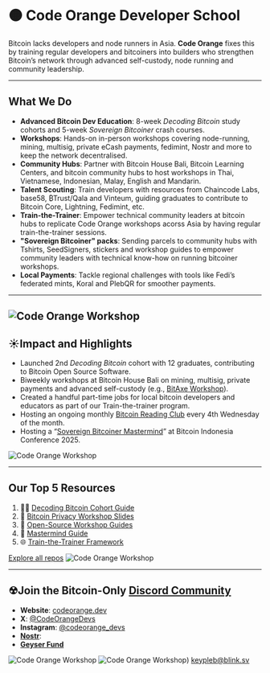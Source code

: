 # 🟠 Code Orange Developer School

Bitcoin lacks developers and node runners in Asia. **Code Orange** fixes this by training regular developers and bitcoiners into builders who strengthen Bitcoin’s network through advanced self-custody, node running and community leadership.

---

## **What We Do**

- **Advanced Bitcoin Dev Education**: 8-week *Decoding Bitcoin* study cohorts and 5-week *Sovereign Bitcoiner* crash courses.
- **Workshops**: Hands-on in-person workshops covering node-running, mining, multisig, private eCash payments, fedimint, Nostr and more to keep the network decentralised.  
- **Community Hubs**: Partner with Bitcoin House Bali, Bitcoin Learning Centers, and bitcoin community hubs to host workshops in Thai, Vietnamese, Indonesian, Malay, English and Mandarin.  
- **Talent Scouting**: Train developers with resources from Chaincode Labs, base58, ₿Trust/Qala and Vinteum, guiding graduates to contribute to Bitcoin Core, Lightning, Fedimint, etc.
- **Train-the-Trainer**: Empower technical community leaders at bitcoin hubs to replicate Code Orange workshops acorss Asia by having regular train-the-trainer sessions.
- **"Sovereign Bitcoiner" packs**: Sending parcels to community hubs with Tshirts, SeedSigners, stickers and workshop guides to empower community leaders with technical know-how on running bitcoiner workshops.
- **Local Payments**: Tackle regional challenges with tools like Fedi’s federated mints, Koral and PlebQR for smoother payments.
--- 

![Code Orange Workshop](https://pbs.twimg.com/media/GpYYjPmacAAZxMJ?format=jpg&name=large)
---

## **☀Impact and Highlights**

- Launched 2nd *Decoding Bitcoin* cohort with 12 graduates, contributing to Bitcoin Open Source Software.
- Biweekly workshops at Bitcoin House Bali on mining, multisig, private payments and advanced self-custody (e.g., [BitAxe Workshop](https://x.com/btchousebali/status/1883250217107271738)).  
- Created a handful part-time jobs for local bitcoin developers and educators as part of our Train-the-trainer program.
- Hosting an ongoing monthly [Bitcoin Reading Club](https://discord.gg/PrHct9eY6Z) every 4th Wednesday of the month.
- Hosting a “[Sovereign Bitcoiner Mastermind](https://drive.google.com/file/d/1EwJxxaFp-ldk8O0rkIYEvdC7dOP5vD2K/view?usp=drive_link)” at Bitcoin Indonesia Conference 2025.   

![Code Orange Workshop](https://via.placeholder.com/600x300.png?text=Code+Orange+Workshop) <!-- Replace with actual image URL -->

---

## **Our Top 5 Resources**

1. 👩‍💻 [Decoding Bitcoin Cohort Guide](https://github.com/codeorange/decoding-bitcoin)  
2. 📘 [Bitcoin Privacy Workshop Slides](https://github.com/code-orange-dev/Bitcoin-Privacy-Workshop-Slides)  
3. 🔧 [Open-Source Workshop Guides](https://github.com/codeorange/workshop-guides)  
4. 💸 [Mastermind Guide]((https://github.com/code-orange-dev/mastermind-guide))  
5. 🌐 [Train-the-Trainer Framework](https://github.com/codeorange/train-the-trainer)  

[Explore all repos](https://github.com/code-orange-dev?tab=repositories)
![Code Orange Workshop](https://codeorange.dev/wp-content/uploads/2025/04/IMG_0035.jpeg)

---

## **☢Join the Bitcoin-Only [Discord Community](https://discord.gg/xd6dmPF9bA)**

- **Website**: [codeorange.dev](https://codeorange.dev)  
- **X**: [@CodeOrangeDevs](https://x.com/CodeOrangeDevs)  
- **Instagram**: [@codeorange_devs](https://instagram.com/codeorangedevs)   
- **[Nostr](https://primal.net/p/npub1gxqyeea3xspkd68mxlxsvvk3gdzdd555u504ynwpdj0ghg503mvq2gydt0)**:   
- **[Geyser Fund](https://geyser.fund/project/codeorangedevschool)** 

![Code Orange Workshop](https://pbs.twimg.com/media/GoLACdXbYAA_vv1?format=jpg&name=large)
![Code Orange Workshop](https://codeorange.dev/wp-content/uploads/2025/06/Mastermind-Poster-1.png))
keypleb@blink.sv
